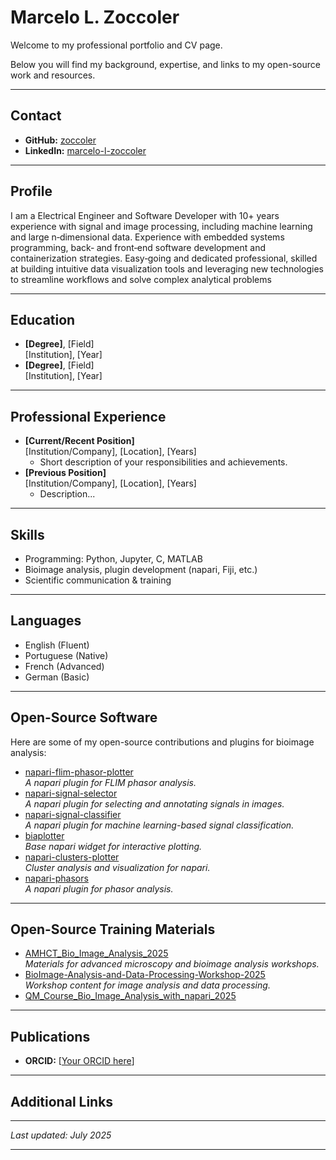 # Marcelo L. Zoccoler

Welcome to my professional portfolio and CV page.  

Below you will find my background, expertise, and links to my open-source work and resources.

---

## Contact

- **GitHub:** [zoccoler](https://github.com/zoccoler)
- **LinkedIn:** [marcelo-l-zoccoler](https://www.linkedin.com/in/marcelo-l-zoccoler-122a0bba/)

---

## Profile

I am a Electrical Engineer and Software Developer with 10+ years experience with
signal and image processing, including machine learning and large n‑dimensional data. Experience with embedded systems programming, back‑
and front‑end software development and containerization strategies. Easy‑going and dedicated professional, skilled at building intuitive data
visualization tools and leveraging new technologies to streamline workflows and solve complex analytical problems

---

## Education

- **[Degree]**, [Field]  
  [Institution], [Year]
- **[Degree]**, [Field]  
  [Institution], [Year]

---

## Professional Experience

- **[Current/Recent Position]**  
  [Institution/Company], [Location], [Years]
  - Short description of your responsibilities and achievements.
- **[Previous Position]**  
  [Institution/Company], [Location], [Years]
  - Description...

---

## Skills

- Programming: Python, Jupyter, C, MATLAB
- Bioimage analysis, plugin development (napari, Fiji, etc.)
- Scientific communication & training

---

## Languages

- English (Fluent)
- Portuguese (Native)
- French (Advanced)
- German (Basic)

---

## Open-Source Software

Here are some of my open-source contributions and plugins for bioimage analysis:

- [napari-flim-phasor-plotter](https://github.com/zoccoler/napari-flim-phasor-plotter)  
  *A napari plugin for FLIM phasor analysis.*
- [napari-signal-selector](https://github.com/zoccoler/napari-signal-selector)  
  *A napari plugin for selecting and annotating signals in images.*
- [napari-signal-classifier](https://github.com/zoccoler/napari-signal-classifier)  
  *A napari plugin for machine learning-based signal classification.*
- [biaplotter](https://github.com/BiAPoL/biaplotter)  
  *Base napari widget for interactive plotting.*
- [napari-clusters-plotter](https://github.com/BiAPoL/napari-clusters-plotter)  
  *Cluster analysis and visualization for napari.*
- [napari-phasors](https://github.com/napari-phasors/napari-phasors)  
  *A napari plugin for phasor analysis.*

---

## Open-Source Training Materials

- [AMHCT_Bio_Image_Analysis_2025](https://github.com/BiAPoL/AMHCT_Bio_Image_Analysis_2025)  
  *Materials for advanced microscopy and bioimage analysis workshops.*
- [BioImage-Analysis-and-Data-Processing-Workshop-2025](https://github.com/BiAPoL/BioImage-Analysis-and-Data-Processing-Workshop-2025)  
  *Workshop content for image analysis and data processing.*
- [QM_Course_Bio_Image_Analysis_with_napari_2025](https://github.com/BiAPoL/QM_Course_Bio_Image_Analysis_with_napari_2025)

---

## Publications

- **ORCID:** [[Your ORCID here](https://orcid.org/0000-0002-6165-4679)]

---

## Additional Links


---

_Last updated: July 2025_

---


